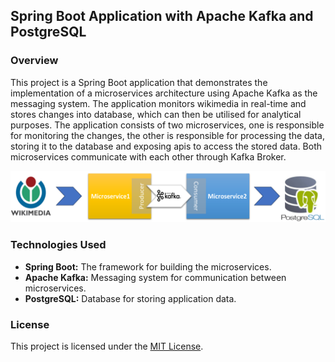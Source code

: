 ## Spring Boot Application with Apache Kafka and PostgreSQL

### Overview

This project is a Spring Boot application that demonstrates the implementation of a microservices architecture using 
Apache Kafka as the messaging system. The application monitors wikimedia in real-time and stores changes into database, 
which can then be utilised for analytical purposes. The application consists of two microservices, one is responsible 
for monitoring the changes, the other is responsible for processing the data, storing it to the database and exposing 
apis to access the stored data. Both microservices communicate with each other through Kafka Broker. 

![Alt Text](./images/Flow.png)

### Technologies Used

- **Spring Boot:** The framework for building the microservices.
- **Apache Kafka:** Messaging system for communication between microservices.
- **PostgreSQL:** Database for storing application data.

### License

This project is licensed under the [MIT License](LICENSE).
